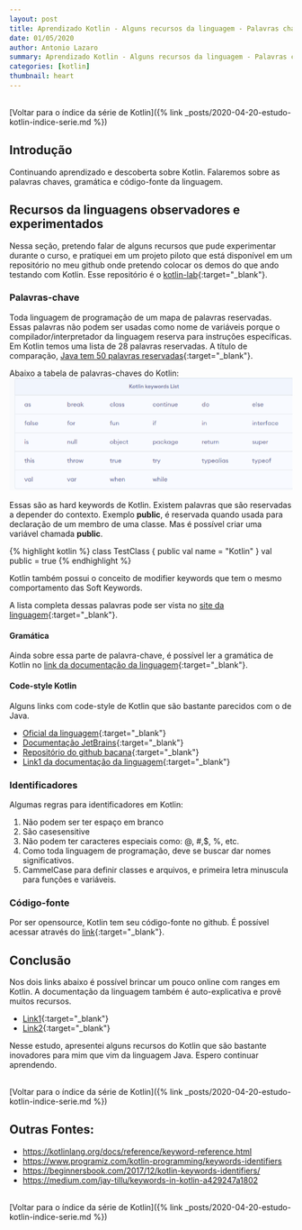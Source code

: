 ```yaml
---
layout: post
title: Aprendizado Kotlin - Alguns recursos da linguagem - Palavras chaves, identificadores, gramática e código-fonte da linguagem
date: 01/05/2020
author: Antonio Lazaro
summary: Aprendizado Kotlin - Alguns recursos da linguagem - Palavras chaves, identificadores, gramática e código-fonte da linguagem
categories: [kotlin]
thumbnail: heart
---
```


<br/>
[Voltar para o índice da série de Kotlin]({% link _posts/2020-04-20-estudo-kotlin-indice-serie.md %})

## Introdução

Continuando aprendizado e descoberta sobre Kotlin. Falaremos sobre as palavras chaves, gramática e código-fonte da linguagem.

## Recursos da linguagens observadores e experimentados

Nessa seção, pretendo falar de alguns recursos que pude experimentar durante o curso, e pratiquei em um projeto piloto que está disponível em um repositório no meu github onde pretendo colocar os demos do que ando testando com Kotlin. Esse repositório é o [kotlin-lab](https://github.com/antoniolazaro/kotlin-lab){:target="\_blank"}.

### Palavras-chave

Toda linguagem de programação de um mapa de palavras reservadas. Essas palavras não podem ser usadas como nome de variáveis porque o compilador/interpretador da linguagem reserva para instruções específicas. Em Kotlin temos uma lista de 28 palavras reservadas. A título de comparação, [Java tem 50 palavras reservadas](https://docs.oracle.com/javase/tutorial/java/nutsandbolts/_keywords.html){:target="\_blank"}.

Abaixo a tabela de palavras-chaves do Kotlin:
![](/static/img/kotlin/keywords.png)

Essas são as hard keywords de Kotlin. Existem palavras que são reservadas a depender do contexto. Exemplo **public**, é reservada quando usada para declaração de um membro de uma classe. Mas é possível criar uma variável chamada **public**.

{% highlight kotlin %}
class TestClass {
public val name = "Kotlin"
}
val public = true
{% endhighlight %}

Kotlin também possui o conceito de modifier keywords que tem o mesmo comportamento das Soft Keywords.

A lista completa dessas palavras pode ser vista no [site da linguagem](https://kotlinlang.org/docs/reference/keyword-reference.html){:target="\_blank"}.

#### Gramática

Ainda sobre essa parte de palavra-chave, é possível ler a gramática de Kotlin no [link da documentação da linguagem](https://kotlinlang.org/docs/reference/grammar.html){:target="\_blank"}.

#### Code-style Kotlin

Alguns links com code-style de Kotlin que são bastante parecidos com o de Java.

- [Oficial da linguagem](https://kotlinlang.org/docs/reference/coding-conventions.html){:target="\_blank"}
- [Documentação JetBrains](https://www.jetbrains.com/help/idea/code-style-kotlin.html#){:target="\_blank"}
- [Repositório do github bacana](https://github.com/raywenderlich/kotlin-style-guide){:target="\_blank"}
- [Link1 da documentação da linguagem](https://kotlinlang.org/docs/reference/code-style-migration-guide.html){:target="\_blank"}

### Identificadores

Algumas regras para identificadores em Kotlin:

1. Não podem ser ter espaço em branco
1. São casesensitive
1. Não podem ter caracteres especiais como: @, #,\$, %, etc.
1. Como toda linguagem de programação, deve se buscar dar nomes significativos.
1. CammelCase para definir classes e arquivos, e primeira letra minuscula para funções e variáveis.

### Código-fonte

Por ser opensource, Kotlin tem seu código-fonte no github. É possível acessar através do [link](https://github.com/JetBrains/kotlin){:target="\_blank"}.

## Conclusão

Nos dois links abaixo é possível brincar um pouco online com ranges em Kotlin. A documentação da linguagem também é auto-explicativa e provê muitos recursos.

- [Link1](https://try.kotlinlang.org/#/Examples/Basic%20syntax%20walk-through/Use%20ranges%20and%20in/Use%20ranges%20and%20in.kt){:target="\_blank"}
- [Link2](https://try.kotlinlang.org/#/Kotlin%20Koans/Conventions/In%20range/Task.kt){:target="\_blank"}

Nesse estudo, apresentei alguns recursos do Kotlin que são bastante inovadores para mim que vim da linguagem Java. Espero continuar aprendendo.

<br/>
[Voltar para o índice da série de Kotlin]({% link _posts/2020-04-20-estudo-kotlin-indice-serie.md %})

## Outras Fontes:

- https://kotlinlang.org/docs/reference/keyword-reference.html
- https://www.programiz.com/kotlin-programming/keywords-identifiers
- https://beginnersbook.com/2017/12/kotlin-keywords-identifiers/
- https://medium.com/jay-tillu/keywords-in-kotlin-a429247a1802

<br/>
[Voltar para o índice da série de Kotlin]({% link _posts/2020-04-20-estudo-kotlin-indice-serie.md %})
